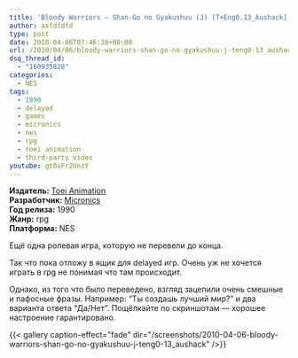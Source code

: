 ```yaml
---
title: 'Bloody Warriors – Shan-Go no Gyakushuu (J) [T+Eng0.13_Aushack]'
author: asfdfdfd
type: post
date: 2010-04-06T07:46:38+00:00
url: /2010/04/06/bloody-warriors-shan-go-no-gyakushuu-j-teng0-13_aushack/
dsq_thread_id:
  - "160935828"
categories:
  - NES
tags:
  - 1990
  - delayed
  - games
  - micronics
  - nes
  - rpg
  - toei animation
  - third-party video  
youtube: gt0xFr2UnzY  
---
```

**Издатель:** [Toei Animation][1]  
**Разработчик:** [Micronics][2]  
**Год релиза:** 1990  
**Жанр:** rpg  
**Платформа:** NES

Ещё одна ролевая игра, которую не перевели до конца.

<!--more-->

Так что пока отложу в ящик для delayed игр. Очень уж не хочется играть в rpg не понимая что там происходит.

Однако, из того что было переведено, взгляд зацепили очень смешные и пафосные фразы. Например: “Ты создашь лучший мир?” и два варианта ответа “Да/Нет”. Пощёлкайте по скриншотам — хорошее настроение гарантировано.

{{< gallery caption-effect="fade" dir="/screenshots/2010-04-06-bloody-warriors-shan-go-no-gyakushuu-j-teng0-13_aushack" />}}

 [1]: https://www.mobygames.com/company/toei-animation-co-ltd
 [2]: https://www.mobygames.com/company/khaos
